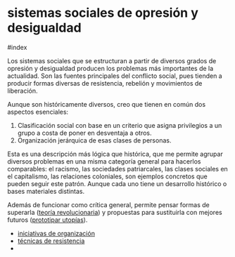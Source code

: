 # sistemas sociales de opresión y desigualdad
#index

Los sistemas sociales que se estructuran a partir de diversos grados de opresión y desigualdad producen los problemas más importantes de la actualidad. Son las fuentes principales del conflicto social, pues tienden a producir formas diversas de resistencia, rebelión y movimientos de liberación.

Aunque son históricamente diversos, creo que tienen en común dos aspectos esenciales:

1. Clasificación social con base en un criterio que asigna privilegios a un grupo a costa de poner en desventaja a otros.
2. Organización jerárquica de esas clases de personas.

Esta es una descripción más lógica que histórica, que me permite agrupar diversos problemas en una misma categoría general para hacerlos comparables: el racismo, las sociedades patriarcales, las clases sociales en el capitalismo, las relaciones coloniales, son ejemplos concretos que pueden seguir este patrón. Aunque cada uno tiene un desarrollo histórico o bases materiales distintas.

Además de funcionar como crítica general, permite pensar formas de superarla ([teoría revolucionaria](202506051758.md)) y propuestas para sustituirla con mejores futuros ([prototipar utopías](202506042027.md)).

- [iniciativas de organización](202506091919.md)
- [técnicas de resistencia](202506091928.md)
- 
